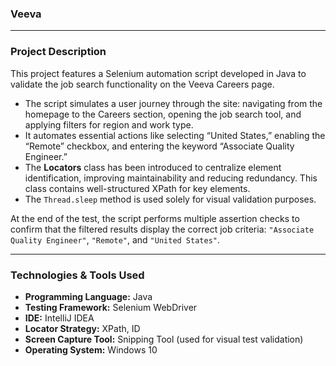 ### Veeva

---

### Project Description

This project features a Selenium automation script developed in Java to validate the job search functionality on the Veeva Careers page.

* The script simulates a user journey through the site: navigating from the homepage to the Careers section, opening the job search tool, and applying filters for region and work type.
* It automates essential actions like selecting “United States,” enabling the “Remote” checkbox, and entering the keyword “Associate Quality Engineer.”
* The **Locators** class has been introduced to centralize element identification, improving maintainability and reducing redundancy. This class contains well-structured XPath for key elements.
* The `Thread.sleep` method is used solely for visual validation purposes.

At the end of the test, the script performs multiple assertion checks to confirm that the filtered results display the correct job criteria: `"Associate Quality Engineer"`, `"Remote"`, and `"United States"`.

---

### Technologies & Tools Used

* **Programming Language:** Java
* **Testing Framework:** Selenium WebDriver
* **IDE:** IntelliJ IDEA
* **Locator Strategy:** XPath, ID
* **Screen Capture Tool:** Snipping Tool (used for visual test validation)
* **Operating System:** Windows 10
